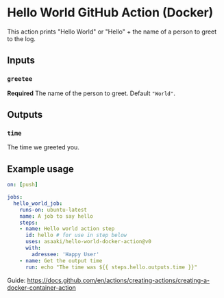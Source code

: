 # Hello World GitHub Action (Docker)

This action prints "Hello World" or "Hello" + the name of a person to greet to the log.

## Inputs

### `greetee`

**Required** The name of the person to greet. Default `"World"`.

## Outputs

### `time`

The time we greeted you.

## Example usage

```yaml
on: [push]

jobs:
  hello_world_job:
    runs-on: ubuntu-latest
    name: A job to say hello
    steps:
    - name: Hello world action step
      id: hello # for use in step below
      uses: asaaki/hello-world-docker-action@v0
      with:
        adressee: 'Happy User'
    - name: Get the output time
      run: echo "The time was ${{ steps.hello.outputs.time }}"
```

Guide:
<https://docs.github.com/en/actions/creating-actions/creating-a-docker-container-action>
